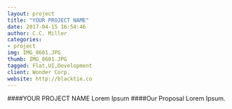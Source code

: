 ```yaml
---
layout: project
title: "YOUR PROJECT NAME"
date: 2017-04-15 16:54:46
author: C.C. Miller
categories:
- project
img: IMG_8601.JPG
thumb: IMG_8601.JPG
tagged: Flat,UI,Development
client: Wonder Corp.
website: http://blacktie.co
---
```

####YOUR PROJECT NAME
Lorem Ipsum
####Our Proposal
Lorem Ipsum.